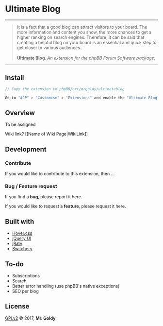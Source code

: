 
# Ultimate Blog
---
> It is a fact that a good blog can attract visitors to your board. The more information and content you show, the more chances to get a higher ranking on search engines. Therefore, it can be said that creating a helpful blog on your board is an essential and quick step to get closer to various audiences.. <br><br>
> **Ultimate Blog**. *An extension for the phpBB Forum Software package.*
---


## Install
```javascript
// Copy the extension to phpBB/ext/mrgoldy/ultimateblog

Go to "ACP" > "Customise" > "Extensions" and enable the "Ultimate Blog" extension.
```

## Overview
To be assigned

Wiki link? [[Name of Wiki Page|WikiLink]]

## Development

### Contribute
If you would like to contribute to this extension, then ...

### Bug / Feature request
If you find a **bug**, please report it here.

If you would like to request a **feature**, please request it here.

## Built with
* [Hover.css](http://ianlunn.github.io/Hover/ "Hover.css
A collection of CSS3 powered hover effects.
by ianlunn")
* [jQuery UI](https://jqueryui.com/ "jQuery User Interface")
* [jRaty](https://github.com/escapeboy/jraty/tree/master/public/raty "jQuery Raty
A star rating plugin.
by escapeboy")
* [Switchery](http://abpetkov.github.io/switchery/ "Switchery
iOS 7 style switches for your checkboxes.
by abpetkov")

## To-do
* Subscriptions
* Search
* Better error handling (use phpBB's native exceptions)
* SEO per blog

## License
[GPLv2](license.txt) &copy; 2017, **Mr. Goldy**
